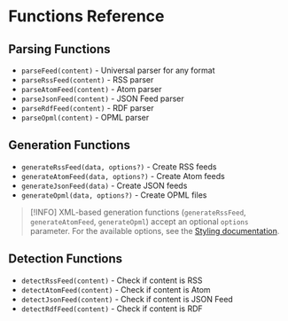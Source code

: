 # Functions Reference

## Parsing Functions
- `parseFeed(content)` - Universal parser for any format
- `parseRssFeed(content)` - RSS parser
- `parseAtomFeed(content)` - Atom parser
- `parseJsonFeed(content)` - JSON Feed parser
- `parseRdfFeed(content)` - RDF parser
- `parseOpml(content)` - OPML parser

## Generation Functions
- `generateRssFeed(data, options?)` - Create RSS feeds
- `generateAtomFeed(data, options?)` - Create Atom feeds
- `generateJsonFeed(data)` - Create JSON feeds
- `generateOpml(data, options?)` - Create OPML files

> [!INFO]
> XML-based generation functions (`generateRssFeed`, `generateAtomFeed`, `generateOpml`) accept an optional `options` parameter. For the available options, see the [Styling documentation](/generating/styling).

## Detection Functions
- `detectRssFeed(content)` - Check if content is RSS
- `detectAtomFeed(content)` - Check if content is Atom
- `detectJsonFeed(content)` - Check if content is JSON Feed
- `detectRdfFeed(content)` - Check if content is RDF
